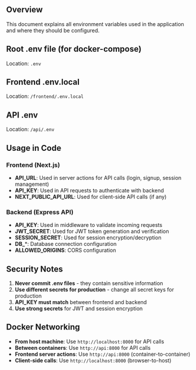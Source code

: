 ## Overview
This document explains all environment variables used in the application and where they should be configured.

## Root .env file (for docker-compose)
Location: `.env`

## Frontend .env.local
Location: `/frontend/.env.local`

## API .env
Location: `/api/.env`


## Usage in Code

### Frontend (Next.js)
- **API_URL**: Used in server actions for API calls (login, signup, session management)
- **API_KEY**: Used in API requests to authenticate with backend
- **NEXT_PUBLIC_API_URL**: Used for client-side API calls (if any)

### Backend (Express API)
- **API_KEY**: Used in middleware to validate incoming requests
- **JWT_SECRET**: Used for JWT token generation and verification
- **SESSION_SECRET**: Used for session encryption/decryption
- **DB_***: Database connection configuration
- **ALLOWED_ORIGINS**: CORS configuration

## Security Notes

1. **Never commit .env files** - they contain sensitive information
2. **Use different secrets for production** - change all secret keys for production
3. **API_KEY must match** between frontend and backend
4. **Use strong secrets** for JWT and session encryption

## Docker Networking

- **From host machine**: Use `http://localhost:8000` for API calls
- **Between containers**: Use `http://api:8000` for API calls
- **Frontend server actions**: Use `http://api:8000` (container-to-container)
- **Client-side calls**: Use `http://localhost:8000` (browser-to-host)
